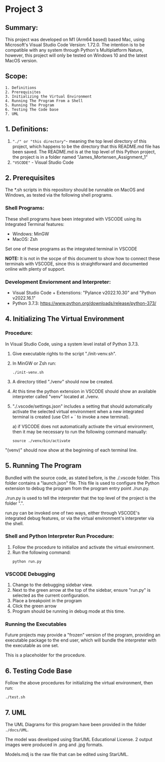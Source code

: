 # Project 3

## Summary:
This project was developed on M1 (Arm64 based) based Mac, using Microsoft's Visual Studio Code Version: 1.72.0. The intention is to be compatible with any system through Python's Multiplatform Nature, however, this project will only be tested on Windows 10 and the latest MacOS version.

## Scope:
    1. Definitions
    2. Prerequisites
    3. Initializing the Virtual Environment
    4. Running The Program From a Shell
    5. Running The Program
    6. Testing The Code base
    7. UML
## **1. Definitions:**
1) `"./" or "this directory"`- meaning the top level directory of this project, which happens to be the directory that this README.md file has been saved. The README.md is at the top level of this Python project, the project is in a folder named "James_Mortensen_Assignment_1"
2) `"VSCODE"` - Visual Studio Code

## **2. Prerequisites**
The *.sh scripts in this repository should be runnable on MacOS and Windows, as tested via the following shell programs.

### Shell Programs:
These shell programs have been integrated with VSCODE using its Integrated Terminal features:
- Windows: MinGW
- MacOS: Zsh

Set one of these programs as the integrated terminal in VSCODE

**NOTE:** It is not in the socpe of this document to show how to connect these terminals with VSCODE, since this is straightforward and documented online with plenty of support.



### Development Enviornment and Interpreter:
- Visual Studio Code + Extenstions: "Pylance v2022.10.30" and "Python v2022.16.1"
- Python 3.7.3: https://www.python.org/downloads/release/python-373/


## **4. Initializing The Virtual Environment**

### Procedure:
In Visual Studio Code, using a system level install of Python 3.7.3.

1) Give executable rights to the script "./init-venv.sh".
2) In MinGW or Zsh run:
    ```
    ./init-venv.sh
    ```
3) A directory titled "./venv" should now be created.
4) At this time the python extension in VSCODE should show an available interpreter called "venv" located at ./venv.

4) "./.vscode/settings.json" includes a setting that should automatically activate the selected virtual environment when a new integrated terminal is created (use Ctrl + ` to invoke a new terminal). 

    a) if VSCODE does not automatically activate the virtual environment, then it may be necessary to run the following command manually:
    ```
    source ./venv/bin/activate
    ```

"(venv)" should now show at the beginning of each terminal line.

##  **5. Running The Program**

Bundled with the source code, as stated before, is the ./.vscode folder. This folder contains a "launch.json" file. This file is used to configure the Python extension to debug the program from the program entry point ./run.py.

./run.py is used to tell the interpreter that the top level of the project is the folder ".".

run.py can be invoked one of two ways, either through VSCODE's integrated debug features, or via the virtual environment's interpreter via the shell.

### Shell and Python Interpreter Run Procedure:
1) Follow the procedure to initialize and activate the virtual environment.
2) Run the following command:
    ```
    python run.py
    ```

### VSCODE Debugging
1) Change to the debugging sidebar view.
2) Next to the green arrow at the top of the sidebar, ensure "run.py" is selected as the current configuration.
3) Place a breakpoint in the program
4) Click the green arrow 
5) Program should be running in debug mode at this time.


### Running the Executables

Future projects may provide a "frozen" version of the program, providing an executable package to the end user, which will bundle the interpreter with the executable as one set.

This is a placeholder for the procedure.



## **6. Testing Code Base**

Follow the above procedures for initializing the virtual environment, then run:

    ./test.sh

## **7. UML**
The UML Diagrams for this program have been provided in the folder `./docs/UML`.

The model was developed using StarUML Educational License. 2 output images were produced in .png and .jpg formats.

Models.mdj is the raw file that can be edited using StarUML.
